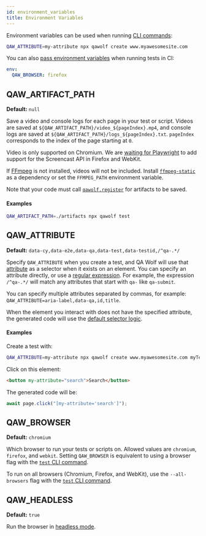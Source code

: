 ```yaml
---
id: environment_variables
title: Environment Variables
---
```


Environment variables can be used when running [CLI commands](cli):

```bash
QAW_ATTRIBUTE=my-attribute npx qawolf create www.myawesomesite.com
```

You can also [pass environment variables](../run_tests_in_ci#use-environment-variables) when running tests in CI:

```yaml
env:
  QAW_BROWSER: firefox
```

## QAW_ARTIFACT_PATH

**Default:** `null`

Save a video and console logs for each page in your test or script. Videos are saved at `${QAW_ARTIFACT_PATH}/video_${pageIndex}.mp4`, and console logs are saved at `${QAW_ARTIFACT_PATH}/logs_${pageIndex}.txt`. `pageIndex` corresponds to the index of the page starting at `0`.

Video is only supported on Chromium. We are [waiting for Playwright](https://github.com/microsoft/playwright/issues/1158) to add support for the Screencast API in Firefox and WebKit.

If [FFmpeg](https://www.ffmpeg.org) is not installed, videos will not be included. Install [`ffmpeg-static`](https://www.npmjs.com/package/ffmpeg-static) as a dependency or set the `FFMPEG_PATH` environment variable.

Note that your code must call [`qawolf.register`](qawolf/register) for artifacts to be saved.

#### Examples

```bash
QAW_ARTIFACT_PATH=./artifacts npx qawolf test
```

## QAW_ATTRIBUTE

**Default:** `data-cy,data-e2e,data-qa,data-test,data-testid,/^qa-.*/`

Specify `QAW_ATTRIBUTE` when you create a test, and QA Wolf will use that [attribute](https://developer.mozilla.org/en-US/docs/Web/CSS/Attribute_selectors) as a selector when it exists on an element. You can specify an attribute directly, or use a [regular expression](https://developer.mozilla.org/en-US/docs/Web/JavaScript/Guide/Regular_Expressions). For example, the expression `/^qa-.*/` will match any attributes that start with `qa-` like `qa-submit`.

You can specify multiple attributes separated by commas, for example: `QAW_ATTRIBUTE=aria-label,data-qa,id,title`.

When the element you interact with does not have the specified attribute, the generated code will use the [default selector logic](../use_custom_selectors#default-selector-logic).

#### Examples

Create a test with:

```bash
QAW_ATTRIBUTE=my-attribute npx qawolf create www.myawesomesite.com myTest
```

Click on this element:

```html
<button my-attribute="search">Search</button>
```

The generated code will be:

```js
await page.click("[my-attribute='search']");
```

## QAW_BROWSER

**Default:** `chromium`

Which browser to run your tests or scripts on. Allowed values are `chromium`, `firefox`, and `webkit`. Setting `QAW_BROWSER` is equivalent to using a browser flag with the [`test` CLI command](cli#npx-qawolf-test-name).

To run on all browsers (Chromium, Firefox, and WebKit), use the `--all-browsers` flag with the [`test` CLI command](cli#npx-qawolf-test-name).

## QAW_HEADLESS

**Default:** `true`

Run the browser in [headless mode](https://developers.google.com/web/updates/2017/04/headless-chrome).
